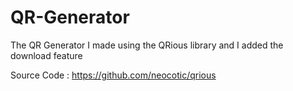 # QR-Generator
The QR Generator I made using the QRious library and I added the download feature

Source Code : https://github.com/neocotic/qrious
